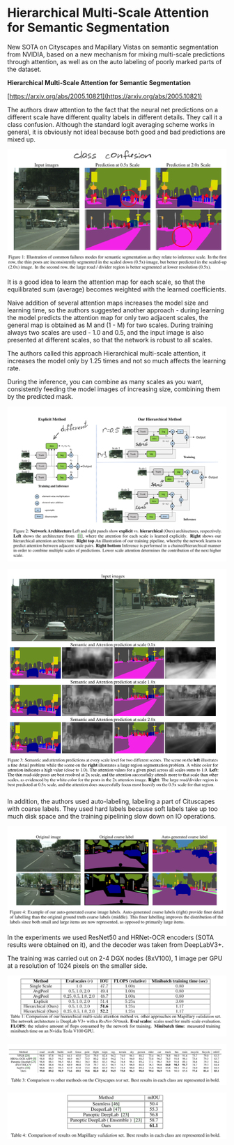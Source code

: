 # Hierarchical Multi-Scale Attention for Semantic Segmentation

New SOTA on Cityscapes and Mapillary Vistas on semantic segmentation from NVIDIA, based on a new mechanism for mixing multi-scale predictions through attention, as well as on the auto labeling of poorly marked parts of the dataset.

**Hierarchical Multi-Scale Attention for Semantic Segmentation**

[https://arxiv.org/abs/2005.10821](https://arxiv.org/abs/2005.10821)

The authors draw attention to the fact that the neural net predictions on a different scale have different quality labels in different details. They call it a class confusion. Although the standard logit averaging scheme works in general, it is obviously not ideal because both good and bad predictions are mixed up.

![image.png](HIERARCHICAL%20MULTI%20SCALE%20ATTENTION%20FOR%20SEMANTIC%20SE%204620ce37532b4337851fc24423c2c7ab/image.png)

It is a good idea to learn the attention map for each scale, so that the equilibrated sum (average) becomes weighted with the learned coefficients.

Naive addition of several attention maps increases the model size and learning time, so the authors suggested another approach - during learning the model predicts the attention map for only two adjacent scales, the general map is obtained as M and (1 - M) for two scales. During training always two scales are used - 1.0 and 0.5, and the input image is also presented at different scales, so that the network is robust to all scales.

The authors called this approach Hierarchical multi-scale attention, it increases the model only by 1.25 times and not so much affects the learning rate.

During the inference, you can combine as many scales as you want, consistently feeding the model images of increasing size, combining them by the predicted mask.

![image.png](HIERARCHICAL%20MULTI%20SCALE%20ATTENTION%20FOR%20SEMANTIC%20SE%204620ce37532b4337851fc24423c2c7ab/image%201.png)

![image.png](HIERARCHICAL%20MULTI%20SCALE%20ATTENTION%20FOR%20SEMANTIC%20SE%204620ce37532b4337851fc24423c2c7ab/image%202.png)

In addition, the authors used auto-labeling, labeling a part of Cituscapes with coarse labels. They used hard labels because soft labels take up too much disk space and the training pipelining slow down on IO operations.

![image.png](HIERARCHICAL%20MULTI%20SCALE%20ATTENTION%20FOR%20SEMANTIC%20SE%204620ce37532b4337851fc24423c2c7ab/image%203.png)

In the experiments we used ResNet50 and HRNet-OCR encoders (SOTA results were obtained on it), and the decoder was taken from DeepLabV3+.

The training was carried out on 2-4 DGX nodes (8xV100), 1 image per GPU at a resolution of 1024 pixels on the smaller side.

![image.png](HIERARCHICAL%20MULTI%20SCALE%20ATTENTION%20FOR%20SEMANTIC%20SE%204620ce37532b4337851fc24423c2c7ab/image%204.png)

![image.png](HIERARCHICAL%20MULTI%20SCALE%20ATTENTION%20FOR%20SEMANTIC%20SE%204620ce37532b4337851fc24423c2c7ab/image%205.png)

![image.png](HIERARCHICAL%20MULTI%20SCALE%20ATTENTION%20FOR%20SEMANTIC%20SE%204620ce37532b4337851fc24423c2c7ab/image%206.png)
